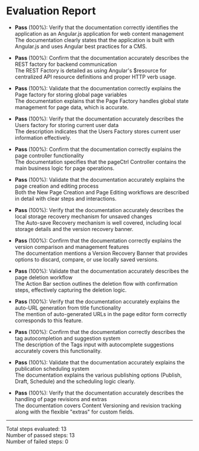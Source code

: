 # Evaluation Report

- **Pass** (100%): Verify that the documentation correctly identifies the application as an Angular.js application for web content management  
  The documentation clearly states that the application is built with Angular.js and uses Angular best practices for a CMS.

- **Pass** (100%): Confirm that the documentation accurately describes the REST factory for backend communication  
  The REST Factory is detailed as using Angular's $resource for centralized API resource definitions and proper HTTP verb usage.

- **Pass** (100%): Validate that the documentation correctly explains the Page factory for storing global page variables  
  The documentation explains that the Page Factory handles global state management for page data, which is accurate.

- **Pass** (100%): Verify that the documentation accurately describes the Users factory for storing current user data  
  The description indicates that the Users Factory stores current user information effectively.

- **Pass** (100%): Confirm that the documentation correctly explains the page controller functionality  
  The documentation specifies that the pageCtrl Controller contains the main business logic for page operations.

- **Pass** (100%): Validate that the documentation accurately explains the page creation and editing process  
  Both the New Page Creation and Page Editing workflows are described in detail with clear steps and interactions.

- **Pass** (100%): Verify that the documentation accurately describes the local storage recovery mechanism for unsaved changes  
  The Auto-save Recovery mechanism is well covered, including local storage details and the version recovery banner.

- **Pass** (100%): Confirm that the documentation correctly explains the version comparison and management features  
  The documentation mentions a Version Recovery Banner that provides options to discard, compare, or use locally saved versions.

- **Pass** (100%): Validate that the documentation accurately describes the page deletion workflow  
  The Action Bar section outlines the deletion flow with confirmation steps, effectively capturing the deletion logic.

- **Pass** (100%): Verify that the documentation accurately explains the auto-URL generation from title functionality  
  The mention of auto-generated URLs in the page editor form correctly corresponds to this feature.

- **Pass** (100%): Confirm that the documentation correctly describes the tag autocompletion and suggestion system  
  The description of the Tags input with autocomplete suggestions accurately covers this functionality.

- **Pass** (100%): Validate that the documentation accurately explains the publication scheduling system  
  The documentation explains the various publishing options (Publish, Draft, Schedule) and the scheduling logic clearly.

- **Pass** (100%): Verify that the documentation accurately describes the handling of page revisions and extras  
  The documentation covers Content Versioning and revision tracking along with the flexible "extras" for custom fields.

---

Total steps evaluated: 13  
Number of passed steps: 13  
Number of failed steps: 0